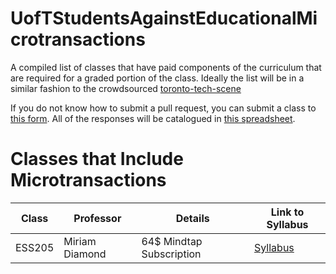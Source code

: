 # UofTStudentsAgainstEducationalMicrotransactions
A compiled list of classes that have paid components of the curriculum that are required for a graded portion of the class.
Ideally the list will be in a similar fashion to the crowdsourced [toronto-tech-scene](https://github.com/toriagibbs/toronto-tech-scene)

If you do not know how to submit a pull request, you can submit a class to [this form](https://goo.gl/forms/UHPLS4AiTN5967i82). All of the responses will be catalogued in [this spreadsheet](https://docs.google.com/spreadsheets/d/1-cekdm6TQVJycQI1bHXJs3eHSkFGf8lgeRyPn0NUM_k/edit?usp=sharing).
# Classes that Include Microtransactions


| Class | Professor | Details | Link to Syllabus|
|---------|------------------|------------| ----- |
|ESS205|Miriam Diamond|64$ Mindtap Subscription| [Syllabus](add-link-here) |
